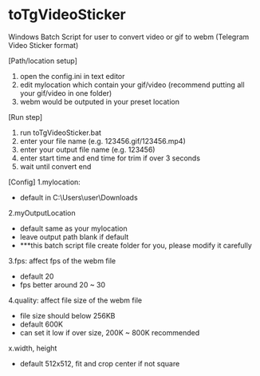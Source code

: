 # toTgVideoSticker
Windows Batch Script for user to convert video or gif to webm (Telegram Video Sticker format)

[Path/location setup]
1. open the config.ini in text editor
2. edit mylocation which contain your gif/video (recommend putting all your gif/video in one folder)
3. webm would be outputed in your preset location

[Run step]
1. run toTgVideoSticker.bat
2. enter your file name (e.g. 123456.gif/123456.mp4)
3. enter your output file name (e.g. 123456)
4. enter start time and end time for trim if over 3 seconds
5. wait until convert end

[Config]
1.mylocation:
- default in C:\Users\user\Downloads

2.myOutputLocation
- default same as your mylocation
- leave output path blank if default
- ***this batch script file create folder for you, please modify it carefully

3.fps: affect fps of the webm file
- default 20
- fps better around 20 ~ 30

4.quality: affect file size of the webm file
- file size should below 256KB
- default 600K
- can set it low if over size, 200K ~ 800K recommended

x.width, height
- default 512x512, fit and crop center if not square
